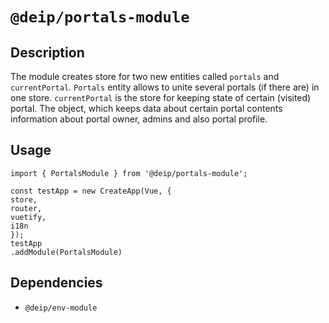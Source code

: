 # `@deip/portals-module`

## Description
The module creates store for two new entities called `portals` and `currentPortal`.
`Portals` entity allows to unite several portals (if there are) in one store.
`currentPortal` is the store for keeping state of certain (visited) portal. The object,
which keeps data about certain portal contents information about portal owner, admins
and also portal profile.

## Usage

```
import { PortalsModule } from '@deip/portals-module';
```
```
const testApp = new CreateApp(Vue, {
store,
router,
vuetify,
i18n
});
testApp
.addModule(PortalsModule)
```

## Dependencies

* `@deip/env-module`
